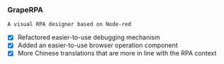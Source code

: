 ### GrapeRPA
```
A visual RPA designer based on Node-red
```
+ [x] Refactored easier-to-use debugging mechanism
+ [x] Added an easier-to-use browser operation component
+ [x] More Chinese translations that are more in line with the RPA context
